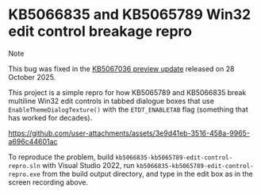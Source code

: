 ﻿# KB5066835 and KB5065789 Win32 edit control breakage repro

> [!NOTE]  
> This bug was fixed in the [KB5067036 preview update](https://support.microsoft.com/en-gb/topic/october-28-2025-kb5067036-os-builds-26200-7019-and-26100-7019-preview-ec3da7dc-63ba-4b1d-ac41-cf2494d2123a#id0ebdj=normal_rollout) released on 28 October 2025.

This project is a simple repro for how KB5065789 and KB5066835 break multiline Win32 
edit controls in tabbed dialogue boxes that use `EnableThemeDialogTexture()` with the
`ETDT_ENABLETAB` flag (something that has worked for decades).

https://github.com/user-attachments/assets/3e9d41eb-3516-458a-9965-a696c44601ac

To reproduce the problem, build `kb5066835-kb5065789-edit-control-repro.sln` with
Visual Studio 2022, run `kb5066835-kb5065789-edit-control-repro.exe` from the build
output directory, and type in the edit box as in the screen recording above.
